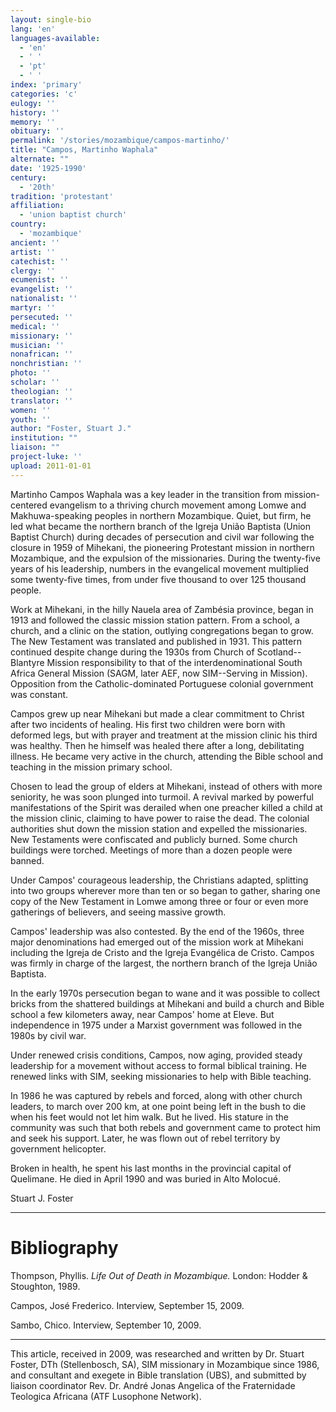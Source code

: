 ```yaml
---
layout: single-bio
lang: 'en'
languages-available:
  - 'en'
  - ' '
  - 'pt'
  - ' '
index: 'primary'
categories: 'c'
eulogy: ''
history: ''
memory: ''
obituary: ''
permalink: '/stories/mozambique/campos-martinho/'
title: "Campos, Martinho Waphala"
alternate: ""
date: '1925-1990'
century:
  - '20th'
tradition: 'protestant'
affiliation:
  - 'union baptist church'
country:
  - 'mozambique'
ancient: ''
artist: ''
catechist: ''
clergy: ''
ecumenist: ''
evangelist: ''
nationalist: ''
martyr: ''
persecuted: ''
medical: ''
missionary: ''
musician: ''
nonafrican: ''
nonchristian: ''
photo: ''
scholar: ''
theologian: ''
translator: ''
women: ''
youth: ''
author: "Foster, Stuart J."
institution: ""
liaison: ""
project-luke: ''
upload: 2011-01-01
---
```




Martinho Campos Waphala was a key leader in the transition from mission-centered evangelism to a thriving church movement among Lomwe and Makhuwa-speaking peoples in northern Mozambique. Quiet, but firm, he led what became the northern branch of the Igreja União Baptista (Union Baptist Church) during decades of persecution and civil war following the closure in 1959 of Mihekani, the pioneering Protestant mission in northern Mozambique, and the expulsion of the missionaries. During the twenty-five years of his leadership, numbers in the evangelical movement multiplied some twenty-five times, from under five thousand to over 125 thousand people.

Work at Mihekani, in the hilly Nauela area of Zambésia province, began in 1913 and followed the classic mission station pattern. From a school, a church, and a clinic on the station, outlying congregations began to grow. The New Testament was translated and published in 1931. This pattern continued despite change during the 1930s from Church of Scotland--Blantyre Mission responsibility to that of the interdenominational South Africa General Mission (SAGM, later AEF, now SIM--Serving in Mission). Opposition from the Catholic-dominated Portuguese colonial government was constant.

Campos grew up near Mihekani but made a clear commitment to Christ after two incidents of healing. His first two children were born with deformed legs, but with prayer and treatment at the mission clinic his third was healthy. Then he himself was healed there after a long, debilitating illness. He became very active in the church, attending the Bible school and teaching in the mission primary school.

Chosen to lead the group of elders at Mihekani, instead of others with more seniority, he was soon plunged into turmoil. A revival marked by powerful manifestations of the Spirit was derailed when one preacher killed a child at the mission clinic, claiming to have power to raise the dead. The colonial authorities shut down the mission station and expelled the missionaries. New Testaments were confiscated and publicly burned. Some church buildings were torched. Meetings of more than a dozen people were banned.

Under Campos' courageous leadership, the Christians adapted, splitting into two groups wherever more than ten or so began to gather, sharing one copy of the New Testament in Lomwe among three or four or even more gatherings of believers, and seeing massive growth.

Campos' leadership was also contested. By the end of the 1960s, three major denominations had emerged out of the mission work at Mihekani including the Igreja de Cristo and the Igreja Evangélica de Cristo. Campos was firmly in charge of the largest, the northern branch of the Igreja União Baptista.

In the early 1970s persecution began to wane and it was possible to collect bricks from the shattered buildings at Mihekani and build a church and Bible school a few kilometers away, near Campos' home at Eleve. But independence in 1975 under a Marxist government was followed in the 1980s by civil war.

Under renewed crisis conditions, Campos, now aging, provided steady leadership for a movement without access to formal biblical training. He renewed links with SIM, seeking missionaries to help with Bible teaching.

In 1986 he was captured by rebels and forced, along with other church leaders, to march over 200 km, at one point being left in the bush to die when his feet would not let him walk. But he lived. His stature in the community was such that both rebels and government came to protect him and seek his support. Later, he was flown out of rebel territory by government helicopter.

Broken in health, he spent his last months in the provincial capital of Quelimane. He died in April 1990 and was buried in Alto Molocué.

Stuart J. Foster

---

# Bibliography

Thompson, Phyllis. *Life Out of Death in Mozambique.* London: Hodder & Stoughton, 1989.

Campos, José Frederico. Interview, September 15, 2009.

Sambo, Chico. Interview, September 10, 2009.

---

This article, received in 2009, was researched and written by Dr. Stuart Foster, DTh (Stellenbosch, SA),
SIM missionary in Mozambique since 1986, and consultant and exegete in Bible translation (UBS), and submitted by liaison coordinator Rev. Dr. Andr&eacute; Jonas Angelica of the Fraternidade Teologica Africana (ATF Lusophone Network).